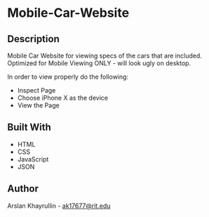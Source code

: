 # Mobile-Car-Website

## Description
Mobile Car Website for viewing specs of the cars that are included. 
Optimized for Mobile Viewing ONLY - will look ugly on desktop.

In order to view properly do the following:
  - Inspect Page
  - Choose iPhone X as the device
  - View the Page
  
## Built With
- HTML
- CSS
- JavaScript
- JSON
  
## Author
Arslan Khayrullin - ak17677@rit.edu


  
